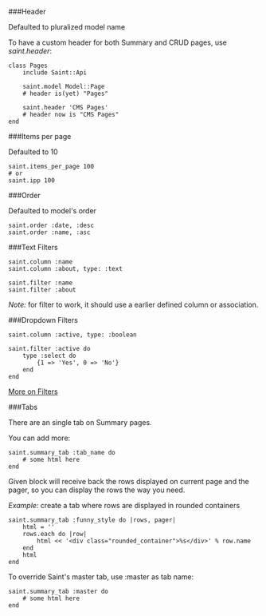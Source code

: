 
###Header

Defaulted to pluralized model name

To have a custom header for both Summary and CRUD pages, use *saint.header*:

    class Pages
        include Saint::Api

        saint.model Model::Page
        # header is(yet) "Pages"

        saint.header 'CMS Pages'
        # header now is "CMS Pages"
    end

###Items per page

Defaulted to 10

    saint.items_per_page 100
    # or
    saint.ipp 100

###Order

Defaulted to model's order

    saint.order :date, :desc
    saint.order :name, :asc

###Text Filters

    saint.column :name
    saint.column :about, type: :text

    saint.filter :name
    saint.filter :about

*Note:* for filter to work, it should use a earlier defined column or association.

###Dropdown Filters

    saint.column :active, type: :boolean

    saint.filter :active do
        type :select do
            {1 => 'Yes', 0 => 'No'}
        end
    end

[More on Filters](Filters.md)

###Tabs

There are an single tab on Summary pages.

You can add more:

    saint.summary_tab :tab_name do
        # some html here
    end

Given block will receive back the rows displayed on current page and the pager,
so you can display the rows the way you need.

*Example:* create a tab where rows are displayed in rounded containers

    saint.summary_tab :funny_style do |rows, pager|
        html = ''
        rows.each do |row|
            html << '<div class="rounded_container">%s</div>' % row.name
        end
        html
    end

To override Saint's master tab, use :master as tab name:

    saint.summary_tab :master do
        # some html here
    end
